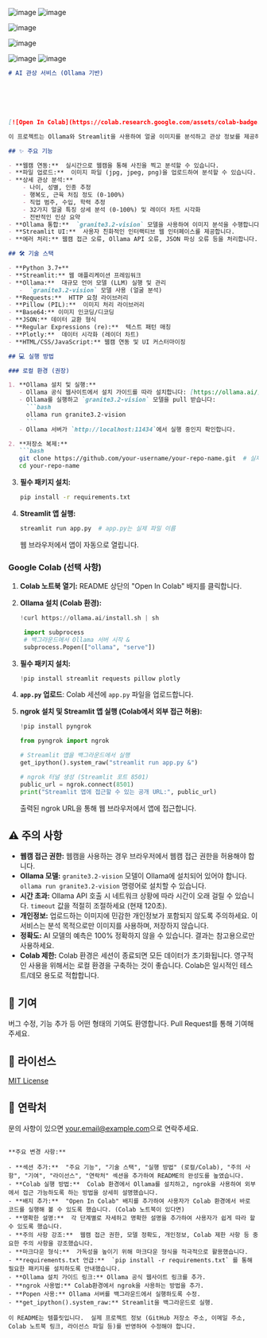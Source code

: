 ![image](https://github.com/user-attachments/assets/1fd8eb0a-7306-495f-b043-cea822427560)
![image](https://github.com/user-attachments/assets/c1ffa583-c698-44a5-a82c-c365e5c8987c)

![image](https://github.com/user-attachments/assets/75323d5a-7225-40ea-bc98-40c517d8882d)

![image](https://github.com/user-attachments/assets/4467fd6f-6aaa-438f-91a2-381de6a3e2bf)

![image](https://github.com/user-attachments/assets/365e5a87-6663-40ea-8710-ceec8147e967)
![image](https://github.com/user-attachments/assets/b7cc629c-265d-4694-8fbb-10df173d1896)





```markdown
# AI 관상 서비스 (Ollama 기반)






[![Open In Colab](https://colab.research.google.com/assets/colab-badge.svg)](https://colab.research.google.com/github/your-username/your-repo-name/blob/main/your-notebook-name.ipynb)  <!-- Colab 링크가 있다면 추가 -->

이 프로젝트는 Ollama와 Streamlit을 사용하여 얼굴 이미지를 분석하고 관상 정보를 제공하는 웹 애플리케이션입니다. 32가지 핵심 얼굴 특징을 기반으로 상세한 분석 결과를 제공합니다.

## ✨ 주요 기능

- **웹캠 연동:**  실시간으로 웹캠을 통해 사진을 찍고 분석할 수 있습니다.
- **파일 업로드:**  이미지 파일 (jpg, jpeg, png)을 업로드하여 분석할 수 있습니다.
- **상세 관상 분석:**
    - 나이, 성별, 인종 추정
    - 행복도, 근육 처짐 정도 (0-100%)
    - 직업 범주, 수입, 학력 추정
    - 32가지 얼굴 특징 상세 분석 (0-100%) 및 레이더 차트 시각화
    - 전반적인 인상 요약
- **Ollama 통합:**  `granite3.2-vision` 모델을 사용하여 이미지 분석을 수행합니다.
- **Streamlit UI:**  사용자 친화적인 인터랙티브 웹 인터페이스를 제공합니다.
- **에러 처리:** 웹캠 접근 오류, Ollama API 오류, JSON 파싱 오류 등을 처리합니다.

## 🛠️ 기술 스택

- **Python 3.7+**
- **Streamlit:** 웹 애플리케이션 프레임워크
- **Ollama:**  대규모 언어 모델 (LLM) 실행 및 관리
   -  `granite3.2-vision` 모델 사용 (얼굴 분석)
- **Requests:**  HTTP 요청 라이브러리
- **Pillow (PIL):**  이미지 처리 라이브러리
- **Base64:** 이미지 인코딩/디코딩
- **JSON:** 데이터 교환 형식
- **Regular Expressions (re):**  텍스트 패턴 매칭
- **Plotly:**  데이터 시각화 (레이더 차트)
- **HTML/CSS/JavaScript:** 웹캠 연동 및 UI 커스터마이징

## 💻 실행 방법

### 로컬 환경 (권장)

1. **Ollama 설치 및 실행:**
   - Ollama 공식 웹사이트에서 설치 가이드를 따라 설치합니다: [https://ollama.ai/](https://ollama.ai/)
   - Ollama를 실행하고 `granite3.2-vision` 모델을 pull 받습니다:
     ```bash
     ollama run granite3.2-vision
     ```
   - Ollama 서버가 `http://localhost:11434`에서 실행 중인지 확인합니다.

2. **저장소 복제:**
   ```bash
   git clone https://github.com/your-username/your-repo-name.git  # 실제 저장소 주소로 변경
   cd your-repo-name
   ```

3. **필수 패키지 설치:**
   ```bash
   pip install -r requirements.txt
   ```

4. **Streamlit 앱 실행:**
   ```bash
   streamlit run app.py  # app.py는 실제 파일 이름
   ```
   웹 브라우저에서 앱이 자동으로 열립니다.

### Google Colab (선택 사항)

1. **Colab 노트북 열기:**  README 상단의 "Open In Colab" 배지를 클릭합니다.
2. **Ollama 설치 (Colab 환경):**
   ```python
   !curl https://ollama.ai/install.sh | sh
   ```
   ```python
    import subprocess
    # 백그라운드에서 Ollama 서버 시작 &
    subprocess.Popen(["ollama", "serve"])
   ```
3. **필수 패키지 설치:**
    ```python
    !pip install streamlit requests pillow plotly
    ```
4. **`app.py` 업로드**:  Colab 세션에 `app.py` 파일을 업로드합니다.

5.  **ngrok 설치 및 Streamlit 앱 실행 (Colab에서 외부 접근 허용):**

    ```python
    !pip install pyngrok
    ```

    ```python
    from pyngrok import ngrok

    # Streamlit 앱을 백그라운드에서 실행
    get_ipython().system_raw("streamlit run app.py &")

    # ngrok 터널 생성 (Streamlit 포트 8501)
    public_url = ngrok.connect(8501)
    print("Streamlit 앱에 접근할 수 있는 공개 URL:", public_url)
    ```
    출력된 ngrok URL을 통해 웹 브라우저에서 앱에 접근합니다.

## ⚠️ 주의 사항

- **웹캠 접근 권한:**  웹캠을 사용하는 경우 브라우저에서 웹캠 접근 권한을 허용해야 합니다.
- **Ollama 모델:** `granite3.2-vision` 모델이 Ollama에 설치되어 있어야 합니다.  `ollama run granite3.2-vision` 명령어로 설치할 수 있습니다.
- **시간 초과:**  Ollama API 호출 시 네트워크 상황에 따라 시간이 오래 걸릴 수 있습니다.  `timeout` 값을 적절히 조절하세요 (현재 120초).
- **개인정보:**  업로드하는 이미지에 민감한 개인정보가 포함되지 않도록 주의하세요. 이 서비스는 분석 목적으로만 이미지를 사용하며, 저장하지 않습니다.
- **정확도:**  AI 모델의 예측은 100% 정확하지 않을 수 있습니다.  결과는 참고용으로만 사용하세요.
- **Colab 제한:**  Colab 환경은 세션이 종료되면 모든 데이터가 초기화됩니다.  영구적인 사용을 위해서는 로컬 환경을 구축하는 것이 좋습니다.  Colab은 일시적인 테스트/데모 용도로 적합합니다.

## 🤝 기여

버그 수정, 기능 추가 등 어떤 형태의 기여도 환영합니다.  Pull Request를 통해 기여해주세요.

## 📄 라이선스

[MIT License](LICENSE)  <!-- 라이선스 파일이 있다면 링크 -->

## 📧 연락처

문의 사항이 있으면 [your.email@example.com](mailto:your.email@example.com)으로 연락주세요.  <!-- 실제 이메일 주소로 변경 -->
```

**주요 변경 사항:**

- **섹션 추가:**  "주요 기능", "기술 스택", "실행 방법" (로컬/Colab), "주의 사항", "기여", "라이선스", "연락처" 섹션을 추가하여 README의 완성도를 높였습니다.
- **Colab 실행 방법:**  Colab 환경에서 Ollama를 설치하고, ngrok을 사용하여 외부에서 접근 가능하도록 하는 방법을 상세히 설명했습니다.
- **배지 추가:**  "Open In Colab" 배지를 추가하여 사용자가 Colab 환경에서 바로 코드를 실행해 볼 수 있도록 했습니다. (Colab 노트북이 있다면)
- **명확한 설명:**  각 단계별로 자세하고 명확한 설명을 추가하여 사용자가 쉽게 따라 할 수 있도록 했습니다.
- **주의 사항 강조:**  웹캠 접근 권한, 모델 정확도, 개인정보, Colab 제한 사항 등 중요한 주의 사항을 강조했습니다.
- **마크다운 형식:**  가독성을 높이기 위해 마크다운 형식을 적극적으로 활용했습니다.
- **requirements.txt 언급:**  `pip install -r requirements.txt` 를 통해 필요한 패키지를 설치하도록 안내했습니다.
- **Ollama 설치 가이드 링크:** Ollama 공식 웹사이트 링크를 추가.
- **ngrok 사용법:** Colab환경에서 ngrok을 사용하는 방법을 추가.
- **Popen 사용:** Ollama 서버를 백그라운드에서 실행하도록 수정.
- **get_ipython().system_raw:** Streamlit을 백그라운드로 실행.

이 README는 템플릿입니다.  실제 프로젝트 정보 (GitHub 저장소 주소, 이메일 주소, Colab 노트북 링크, 라이선스 파일 등)를 반영하여 수정해야 합니다.
